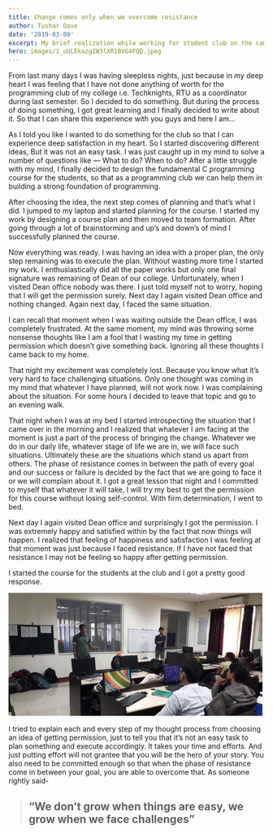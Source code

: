 ```yaml
---
title: Change comes only when we overcome resistance
author: Tushar Dave
date: '2019-03-09'
excerpt: My brief realization while working for student club on the campus
hero: images/1_uULEkazgIW3lXR1BVG4FQQ.jpeg
---
```

<!--StartFragment-->

From last many days I was having sleepless nights, just because in my deep heart I was feeling that I have not done anything of worth for the programming club of my college i.e. Techknights, RTU as a coordinator during last semester. So I decided to do something. But during the process of doing something, I got great learning and I finally decided to write about it. So that I can share this experience with you guys and here I am…

As I told you like I wanted to do something for the club so that I can experience deep satisfaction in my heart. So I started discovering different ideas, But it was not an easy task. I was just caught up in my mind to solve a number of questions like — What to do? When to do? After a little struggle with my mind, I finally decided to design the fundamental C programming course for the students, so that as a programming club we can help them in building a strong foundation of programming.

After choosing the idea, the next step comes of planning and that’s what I did. I jumped to my laptop and started planning for the course. I started my work by designing a course plan and then moved to team formation. After going through a lot of brainstorming and up’s and down’s of mind I successfully planned the course.

Now everything was ready. I was having an idea with a proper plan, the only step remaining was to execute the plan. Without wasting more time I started my work. I enthusiastically did all the paper works but only one final signature was remaining of Dean of our college. Unfortunately, when I visited Dean office nobody was there. I just told myself not to worry, hoping that I will get the permission surely. Next day I again visited Dean office and nothing changed. Again next day, I faced the same situation.

I can recall that moment when I was waiting outside the Dean office, I was completely frustrated. At the same moment, my mind was throwing some nonsense thoughts like I am a fool that I wasting my time in getting permission which doesn’t give something back. Ignoring all these thoughts I came back to my home.

That night my excitement was completely lost. Because you know what it’s very hard to face challenging situations. Only one thought was coming in my mind that whatever I have planned, will not work now. I was complaining about the situation. For some hours I decided to leave that topic and go to an evening walk.

That night when I was at my bed I started introspecting the situation that I came over in the morning and I realized that whatever I am facing at the moment is just a part of the process of bringing the change. Whatever we do in our daily life, whatever stage of life we are in, we will face such situations. Ultimately these are the situations which stand us apart from others. The phase of resistance comes in between the path of every goal and our success or failure is decided by the fact that we are going to face it or we will complain about it. I got a great lesson that night and I committed to myself that whatever it will take, I will try my best to get the permission for this course without losing self-control. With firm determination, I went to bed.

Next day I again visited Dean office and surprisingly I got the permission. I was extremely happy and satisfied within by the fact that now things will happen. I realized that feeling of happiness and satisfaction I was feeling at that moment was just because I faced resistance. If I have not faced that resistance I may not be feeling so happy after getting permission.

I started the course for the students at the club and I got a pretty good response.

<!--EndFragment-->

![](images/1_1k2_TOogAubjBvbDn3CRCg.jpeg "Click from the first day of the C programming course")

<!--StartFragment-->

I tried to explain each and every step of my thought process from choosing an idea of getting permission, just to tell you that it’s not an easy task to plan something and execute accordingly. It takes your time and efforts. And just putting effort will not grantee that you will be the hero of your story. You also need to be committed enough so that when the phase of resistance come in between your goal, you are able to overcome that. As someone rightly said-

> ## “We don’t grow when things are easy, we grow when we face challenges”

<!--EndFragment-->
